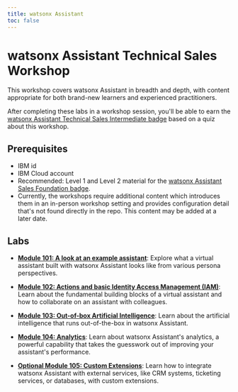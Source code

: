 ```yaml
---
title: watsonx Assistant
toc: false
---
```


# watsonx Assistant Technical Sales Workshop

This workshop covers watsonx Assistant in breadth and depth, with content appropriate for both brand-new learners and experienced practitioners.

After completing these labs in a workshop session, you'll be able to earn the [watsonx Assistant Technical Sales Intermediate badge](https://www.credly.com/org/ibm/badge/watson-assistant-technical-sales-intermediate) based on a quiz about this workshop.

## Prerequisites

- IBM id
- IBM Cloud account
- Recommended: Level 1 and Level 2 material for the [watsonx Assistant Sales Foundation badge](https://www.credly.com/org/ibm/badge/watson-assistant-sales-foundation.1).
- Currently, the workshops require additional content which introduces them in an in-person workshop setting and provides configuration detail that's not found directly in the repo. This content may be added at a later date.

## Labs

- **[Module 101: A look at an example assistant](/watson/101)**: Explore what a virtual assistant built with watsonx Assistant looks like from various persona perspectives.

- **[Module 102: Actions and basic Identity Access Management (IAM)](/watson/102)**: Learn about the fundamental building blocks of a virtual assistant and how to collaborate on an assistant with colleagues.

- **[Module 103: Out-of-box Artificial Intelligence](/watson/102)**: Learn about the artificial intelligence that runs out-of-the-box in watsonx Assistant.

- **[Module 104: Analytics](/watson/104)**: Learn about watsonx Assistant's analytics, a powerful capability that takes the guesswork out of improving your assistant's performance.

- **[Optional Module 105: Custom Extensions](/watson/105)**: Learn how to integrate watsonx Assistant with external services, like CRM systems, ticketing services, or databases, with custom extensions.
